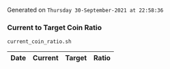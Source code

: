 Generated on `Thursday 30-September-2021 at 22:58:36`

### Current to Target Coin Ratio
`current_coin_ratio.sh`

Date|Current|Target|Ratio
---|---|---|---
